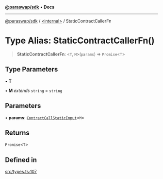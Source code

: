 [**@paraswap/sdk**](../../README.md) • **Docs**

***

[@paraswap/sdk](../../globals.md) / [\<internal\>](../README.md) / StaticContractCallerFn

# Type Alias: StaticContractCallerFn()

> **StaticContractCallerFn**: \<`T`, `M`\>(`params`) => `Promise`\<`T`\>

## Type Parameters

• **T**

• **M** *extends* `string` = `string`

## Parameters

• **params**: [`ContractCallStaticInput`](../interfaces/ContractCallStaticInput.md)\<`M`\>

## Returns

`Promise`\<`T`\>

## Defined in

[src/types.ts:107](https://github.com/paraswap/paraswap-sdk/blob/master/src/types.ts#L107)
